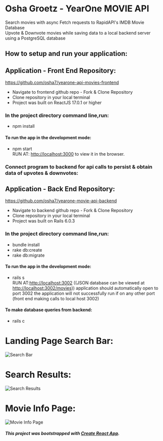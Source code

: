 # Osha Groetz - YearOne MOVIE API
Search movies with async Fetch requests to RapidAPI's IMDB Movie Database  
Upvote & Downvote movies while saving data to a local backend server using a PostgreSQL database

## How to setup and run your application: 

## Application - Front End Repository:
https://github.com/osha7/yearone-api-movies-frontend 

- Navigate to frontend github repo - Fork & Clone Repository
- Clone repository in your local terminal
- Project was built on ReactJS 17.0.1 or higher

### In the project directory command line,run:
- npm install  
#### To run the app in the development mode:  
- npm start   
RUN AT: [http://localhost:3000](http://localhost:3000) to view it in the browser.


### Connect program to backend for api calls to persist & obtain data of upvotes & downvotes:  

## Application - Back End Repository:
https://github.com/osha7/yearone-movie-api-backend

- Navigate to backend github repo - Fork & Clone Repository
- Clone repository in your local terminal
- Project was built on Rails 6.0.3

### In the project directory command line,run:
- bundle install
- rake db:create
- rake db:migrate
#### To run the app in the development mode:
- rails s  
RUN AT:[http://localhost:3002](http://localhost:3002) ((JSON database can be viewed at [http://localhost:3002/movies](http://localhost:3002/movies)))
application should automatically open to port 3002
the application will not successfully run if on any other port (front end making calls to local host 3002)

#### To make database queries from backend:
- rails c

# Landing Page Search Bar:  
![Search Bar](https://i.imgur.com/3I1lVuX.jpg)

# Search Results:  
![Search Results](https://i.imgur.com/wImAHiV.jpg)

# Movie Info Page:  
![Movie Info Page](https://i.imgur.com/fgdaV8i.jpg)
##### This project was bootstrapped with [Create React App](https://github.com/facebook/create-react-app).
